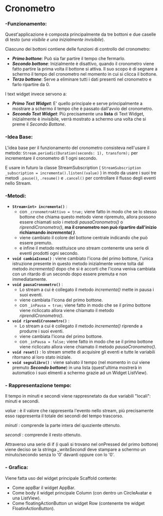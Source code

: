 # Cronometro

### -Funzionamento:

Quest'applicazione è composta principalmente da tre bottoni e due caselle di testo (*una visibile e una inizialmente invisibile*).

Ciascuno dei bottoni contiene delle funzioni di controllo del cronometro:

- **_Primo bottone_**: Può sia far partire il tempo che fermarlo.
- **_Secondo bottone_**: Inizialmente è disattivo, quando il cronometro viene fatto partire la prima volta il bottone si attiva. Il suo scopo è di segnare a schermo il tempo del cronometro nel momento in cui si clicca il bottone.
- **_Terzo bottone_**: Serve a eliminare tutti i dati presenti nel cronometro e farlo ripartire da 0.

I text widget invece servono a:

- **_Primo Text Widget_**: E' quello principale e serve principalmente a mostrare a schermo il tempo che è passato dall'avvio del cronometro.
- **_Secondo Text Widget_**: Più precisamente una **lista** di Text Widget, inizialmente è invisibile, verrà mostrato a schermo una volta che si preme il *Secondo Bottone*.

### -Idea Base:

L'idea base per il funzionamento del cronometro consisteva nell'usare il metodo: `Stream.periodic(Duration(seconds: 1), transform);` per incrementare il cronometro di 1 ogni secondo.

E usare in futuro la classe StreamSubscription ( `StreamSubscription _subscription = incrementa().listen((value)` ) in modo da usare i suoi tre metodi `.pause()`, `.resume()` e `.cancel()` per controllare il flusso degli eventi nello Stream.

### -Metodi:

- **`Stream<int> incrementa()`** : 
	- con `_cronometroAttivo = true;` viene fatto in modo che se lo stesso bottone che chiama questo metodo viene ripremuto, allora possono essere chiamati solo i metodi *pausaCronometro()* o *riprendiCronometro()*, **ma il cronometro non può ripartire dall'inizio richiamando _incrementa( )_**.
	- viene cambiato il colore del bottone centrale indicando che può essere premuto.
	- e infine il metodo restituisce uno stream contenente una serie di eventi prodotti ogni secondo.
- **`void cambiaIcona()`** : viene cambiato l'icona del primo bottone, l'unica istruzione presente in questo metodo inizialmente venne tolta dal metodo *incrementa()* dopo che si è accorti che l'icona veniva cambiata con un ritardo di un secondo dopo essere premuta e non immediatamente.
- **`void pausaCronometro()`** : 
	- Lo stream a cui è collegato il metodo _incrementa()_ mette in pausa i suoi eventi.
	- viene cambiata l'icona del primo bottone.
	- con `_inPausa = true;` viene fatto in modo che se il primo bottone viene ricliccato allora viene chiamato il metodo _riprendiCronometro()_.
- **`void riprendiCronometro()`** : 
	- Lo stream a cui è collegato il metodo _incrementa()_ riprende a produrre i suoi eventi.
	- viene cambiata l'icona del primo bottone.
	- con `_inPausa = false;` viene fatto in modo che se il primo bottone viene ricliccato allora viene chiamato il metodo _pausaCronometro()_.
- **`void reset()`** : lo stream smette di acquisire gli eventi e tutte le variabili ritornano al loro stato iniziale.
- **`void segnalibro()`** : viene salvato il tempo (nel momento in cui viene premuto **_Secondo bottone_**) in una lista (quest'ultima mostrerà in automatico i suoi elmenti a schermo grazie ad un Widget ListView).

### - Rappresentazione tempo: 

Il tempo in minuti e secondi viene rappresnetato da due variabili "locali": minuti e secondi.

*value* : è il valore che rappresenta l'evento nello stream, più precisamente esso rappresenta il totale dei secondi del tempo trascorso.

*minuti* : comprende la parte intera del quoziente ottenuto.

*secondi* : comprende il resto ottenuto.

Attraverso una serie di if (i quali si trovano nel onPressed del primo bottone) viene deciso se la stringa *_writeSecondi* deve stampare a schermo un minuto/secondo senza lo '0' davanti oppure con lo '0'.

### - Grafica:

Viene fatta uso del widget principale Scaffold contente:

- Come appBar il widget AppBar.
- Come body il widget principale Column (con dentro un CircleAvatar e una ListView).
- Come floatingActionButton un widget Row (contenente tre widget FloatinActionButton).